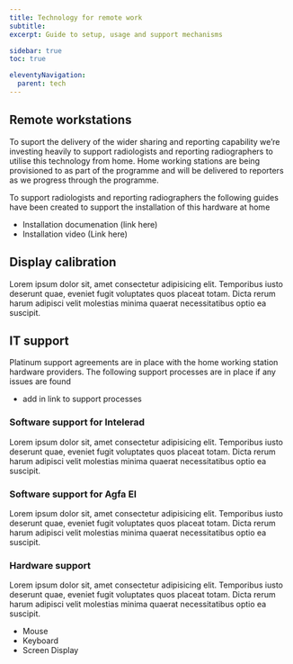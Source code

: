 ```yaml
---
title: Technology for remote work
subtitle:
excerpt: Guide to setup, usage and support mechanisms

sidebar: true
toc: true

eleventyNavigation:
  parent: tech
---
```


## Remote workstations

To suport the delivery of the wider sharing and reporting capability we’re investing heavily to support radiologists and reporting radiographers to utilise this technology from home.  Home working stations are being provisioned to as part of the programme and will be delivered to reporters as we progress through the programme.

To support radiologists and reporting radiographers the following guides have been created to support the installation of this hardware at home

* Installation documenation (link here)
* Installation video (Link here)

## Display calibration

Lorem ipsum dolor sit, amet consectetur adipisicing elit. Temporibus iusto deserunt quae, eveniet fugit voluptates quos placeat totam. Dicta rerum harum adipisci velit molestias minima quaerat necessitatibus optio ea suscipit.

## IT support

Platinum support agreements are in place with the home working station hardware providers.  The following support processes are in place if any issues are found

* add in link to support processes


### Software support for Intelerad
Lorem ipsum dolor sit, amet consectetur adipisicing elit. Temporibus iusto deserunt quae, eveniet fugit voluptates quos placeat totam. Dicta rerum harum adipisci velit molestias minima quaerat necessitatibus optio ea suscipit.

### Software support for Agfa EI
Lorem ipsum dolor sit, amet consectetur adipisicing elit. Temporibus iusto deserunt quae, eveniet fugit voluptates quos placeat totam. Dicta rerum harum adipisci velit molestias minima quaerat necessitatibus optio ea suscipit.

### Hardware support
Lorem ipsum dolor sit, amet consectetur adipisicing elit. Temporibus iusto deserunt quae, eveniet fugit voluptates quos placeat totam. Dicta rerum harum adipisci velit molestias minima quaerat necessitatibus optio ea suscipit.

* Mouse
* Keyboard
* Screen Display
